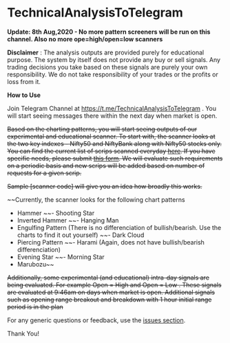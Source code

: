 # TechnicalAnalysisToTelegram

**Update: 8th Aug,2020 - No more pattern screeners will be run on this channel. Also no more ope=high/open=low scanners**

**Disclaimer** : The analysis outputs are provided purely for educational purpose. The system by itself does not provide any buy or sell signals. Any trading decisions you take based on these signals are purely your own responsibility. We do not take responsibility of your trades or the profits or loss from it.

**How to Use**

Join Telegram Channel at https://t.me/TechnicalAnalysisToTelegram . You will start seeing messages there within the next day when market is open.

~~Based on the charting patterns, you will start seeing outputs of our experimental and educational scanner. To start with, the scanner looks at the two key indexes - Nifty50 and NiftyBank along with Nifty50 stocks only. You can find the current list of scrips scanned everyday [here](https://github.com/ramkumarkr/TechnicalAnalysisToTelegram/blob/master/scrips_list.txt). If you have specific needs, please submit [this form](https://forms.gle/E5Eq42ZhrpfJ4SQu7). We will evaluate such requirements on a periodic basis and new scrips will be added based on number of requests for a given scrip.~~

~~Sample [scanner code] will give you an idea how broadly this works.~~

~~Currently, the scanner looks for the following chart patterns
- Hammer
~~- Shooting Star
- Inverted Hammer
~~- Hanging Man
- Engulfing Pattern (There is no differenciation of bullish/bearish. Use the charts to find it out yourself)
~~- Dark Cloud
- Piercing Pattern
~~- Harami (Again, does not have bullish/bearish differenciation)
- Evening Star
~~- Morning Star
- Marubozu~~

~~Additionally, some experimental (and educational) intra-day signals are being evaluated. For example Open = High and Open = Low . These signals are evaluated at 9:46am on days when market is open.
Additional signals such as opening range breakout and breakdown with 1 hour initial range period is in the plan~~

For any generic questions or feedback, use the [issues section](https://github.com/ramkumarkr/TechnicalAnalysisToTelegram/issues).

Thank You!
